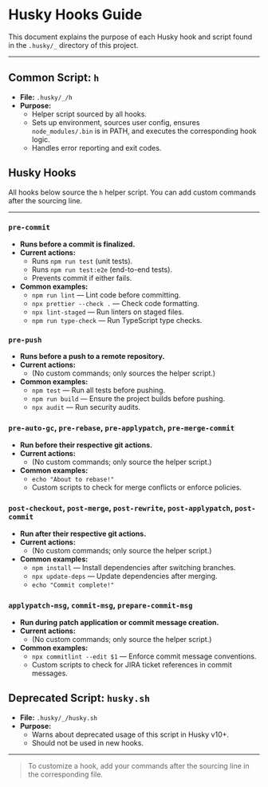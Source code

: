 # Husky Hooks Guide

This document explains the purpose of each Husky hook and script found in the `.husky/_` directory of this project.

---

## Common Script: `h`

- **File:** `.husky/_/h`
- **Purpose:**
  - Helper script sourced by all hooks.
  - Sets up environment, sources user config, ensures `node_modules/.bin` is in PATH, and executes the corresponding hook logic.
  - Handles error reporting and exit codes.

## Husky Hooks

All hooks below source the `h` helper script. You can add custom commands after the sourcing line.

---

### `pre-commit`

- **Runs before a commit is finalized.**
- **Current actions:**
  - Runs `npm run test` (unit tests).
  - Runs `npm run test:e2e` (end-to-end tests).
  - Prevents commit if either fails.
- **Common examples:**
  - `npm run lint` — Lint code before committing.
  - `npx prettier --check .` — Check code formatting.
  - `npx lint-staged` — Run linters on staged files.
  - `npm run type-check` — Run TypeScript type checks.

### `pre-push`

- **Runs before a push to a remote repository.**
- **Current actions:**
  - (No custom commands; only sources the helper script.)
- **Common examples:**
  - `npm test` — Run all tests before pushing.
  - `npm run build` — Ensure the project builds before pushing.
  - `npx audit` — Run security audits.

### `pre-auto-gc`, `pre-rebase`, `pre-applypatch`, `pre-merge-commit`

- **Run before their respective git actions.**
- **Current actions:**
  - (No custom commands; only source the helper script.)
- **Common examples:**
  - `echo "About to rebase!"`
  - Custom scripts to check for merge conflicts or enforce policies.

### `post-checkout`, `post-merge`, `post-rewrite`, `post-applypatch`, `post-commit`

- **Run after their respective git actions.**
- **Current actions:**
  - (No custom commands; only source the helper script.)
- **Common examples:**
  - `npm install` — Install dependencies after switching branches.
  - `npx update-deps` — Update dependencies after merging.
  - `echo "Commit complete!"`

### `applypatch-msg`, `commit-msg`, `prepare-commit-msg`

- **Run during patch application or commit message creation.**
- **Current actions:**
  - (No custom commands; only source the helper script.)
- **Common examples:**
  - `npx commitlint --edit $1` — Enforce commit message conventions.
  - Custom scripts to check for JIRA ticket references in commit messages.

## Deprecated Script: `husky.sh`

- **File:** `.husky/_/husky.sh`
- **Purpose:**
  - Warns about deprecated usage of this script in Husky v10+.
  - Should not be used in new hooks.

---

> To customize a hook, add your commands after the sourcing line in the corresponding file.
